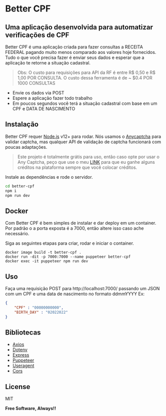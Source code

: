 # Better CPF 
## Uma aplicação desenvolvida para automatizar verificações de CPF


Better CPF é uma aplicação criada para fazer consultas a RECEITA FEDERAL pagando muito menos comparado aos valores hoje fornecidos. Tudo o que você precisa fazer é enviar seus dados e esperar que a aplicação te retorne a situação cadastral.

> Obs: O custo para requisições para API da RF é entre R$ 0,50  e R$ 1,00 POR CONSULTA. 
O custo dessa ferramenta é de ~ $0.4 POR 1000 CONSULTAS
- Envie os dados via POST
- Espere a aplicação fazer todo trabalho
- Em poucos segundos você terá a situação cadastral com base em um CPF e DATA DE NASCIMENTO


## Instalação

Better CPF requer  [Node.js](https://nodejs.org/) v12+ para rodar.
Nós usamos o [Anycaptcha](https://anycaptcha.com?referral=6980) para validar captcha, mas qualquer API de validação de captcha funcionará com poucas adaptações.
> Este projeto é totalmente grátis para uso, então caso opte por usar o Any Captcha, peço que use o meu [LINK](https://anycaptcha.com?referral=6980) para que eu ganhe alguns créditos na plataforma sempre que você colocar créditos.

Instale as dependências e rode o servidor.

```sh
cd better-cpf
npm i
npm run dev
```

## Docker

Com Better CPF é bem simples de instalar e dar deploy em um container.
Por padrão o a porta exposta é a 7000, então altere isso caso ache necessário.

Siga as seguintes etapas para criar, rodar e iniciar o container.

```
docker image build -t better-cpf .
docker run -dit -p 7000:7000 --name puppeteer better-cpf
docker exec -it puppeteer npm run dev
``` 
## Uso
Faça uma requisição POST para http://localhost:7000/ passando um JSON com um CPF e uma data de nascimento no formato ddmmYYYY
Ex: 
```JSON
{
    "CPF" : "00000000000",
    "BIRTH_DAY" : "02022022"
}
```



## Bibliotecas
- [Axios](https://www.npmjs.com/package/axios)
- [Dotenv](https://www.npmjs.com/package/dotenv)
- [Express](https://www.npmjs.com/package/express)
- [Puppeteer](https://www.npmjs.com/package/puppeteer)
- [Useragent](https://www.npmjs.com/package/user-agents)
- [Cors](https://www.npmjs.com/package/cors)


## License

MIT

**Free Software, Always!!**
